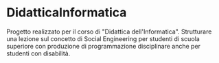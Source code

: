 # DidatticaInformatica
Progetto realizzato per il corso di "Didattica dell'Informatica". Strutturare una lezione sul concetto di Social Engineering per studenti di scuola superiore con produzione di programmazione disciplinare anche per studenti con disabilità.
